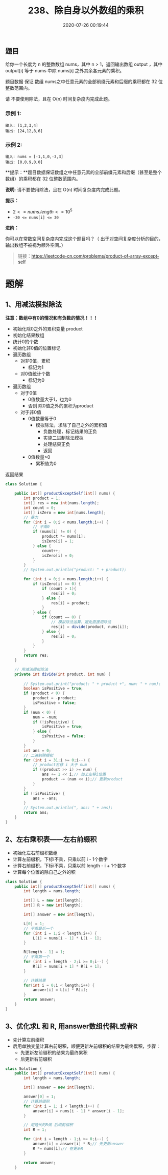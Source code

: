 ﻿---
title: 238、除自身以外数组的乘积
categories:
- leetcode
tags:
  - 数组
  - 前缀和
date: 2020-07-26 00:19:44
---

## 题目

给你一个长度为 n 的整数数组 nums，其中 n > 1，返回输出数组 output ，其中 output[i] 等于 nums 中除 nums[i] 之外其余各元素的乘积。

题目数据 保证 数组 nums之中任意元素的全部前缀元素和后缀的乘积都在  32 位 整数范围内。

请 不要使用除法，且在 O(n) 时间复杂度内完成此题。

### 示例 1:
```
输入: [1,2,3,4]
输出: [24,12,8,6]
```

### 示例 2:
```
输入: nums = [-1,1,0,-3,3]
输出: [0,0,9,0,0]
```


**提示：**题目数据保证数组之中任意元素的全部前缀元素和后缀（甚至是整个数组）的乘积都在 32 位整数范围内。

**说明:** 请不要使用除法，且在 O(n) 时间复杂度内完成此题。

**提示：**

- $2 <= nums.length <= 10^5$
- `-30 <= nums[i] <= 30`

**进阶：**

你可以在常数空间复杂度内完成这个题目吗？（ 出于对空间复杂度分析的目的，输出数组不被视为额外空间。）


> 链接：https://leetcode-cn.com/problems/product-of-array-except-self

# 题解

## 1、用减法模拟除法
**注意：数组中有0的情况和有负数的情况！！！**

- 初始化除0之外的累积变量 product
- 初始化结果数组
- 统计0的个数
- 初始化非0值的位置标记
- 遍历数组
    - 对非0值，累积
        - 标记为1
    - 对0值统计个数
        - 标记为0
- 遍历数组
    - 对于0值
        - 0值数量大于1，也为0
        - 否则 除0值之外的累积为product
    - 对于非0值
        - 0值数量等于0
            - 模拟除法，求除了自己之外的累积值
                - 负数处理，标记结果的正负
                - 实施二进制除法模拟
                - 处理结果正负
                - 返回
        - 0值数量>0
            - 累积值为0

返回结果

```java
class Solution {
    
    public int[] productExceptSelf(int[] nums) {
        int product = 1;
        int[] res = new int[nums.length];
        int count = 0;
        int[] isZero = new int[nums.length];
        // 暴力
        for (int i = 0;i < nums.length;i++) {
            // 不乘0
            if (nums[i] != 0) {
                product *= nums[i];
                isZero[i] = 1;
            } else {
                count++;
                isZero[i] = 0;
            }
        }
        // System.out.println("product: " + product);

        for (int i = 0;i < nums.length;i++) {
            if (isZero[i] == 0) {
                if (count > 1){
                    res[i] = 0;
                } else {
                    res[i] = product;
                }
            } else {
                if (count == 0) {
                    // 模拟除法运算，避免直接用除法
                    res[i] = divide(product, nums[i]);
                } else {
                    res[i] = 0;
                }
            }
        }
        return res;
    }

    // 用减法模拟除法
    private int divide(int product, int num) {
        
        // System.out.print("product: " + product +", num: " + num);
        boolean isPositive = true;
        if (product < 0) {
            product = -product;
            isPositive = false;
        }
        if (num < 0) {
            num = -num;
            if (!isPositive) {
                isPositive = true;
            } else {
                isPositive = false;
            }
        }
        int ans = 0;
        // 二进制除模拟
        for (int i = 31;i >= 0;i--) {
            // product右移 i 大于 num
            if ((product >> i) >= num) {
                ans += 1 << i;// 加上左移i位置
                product -= (num << i);// 更新product
            }
        }
        if (!isPositive) {
            ans = -ans;
        }
        // System.out.println(", ans: " + ans);
        return ans;
    }
}
```

## 2、左右乘积表——左右前缀积

- 初始化左右前缀积数组
- 计算左前缀积，下标i不乘，只乘以前 i - 1个数字
- 计算右前缀积，下标i不乘，只乘以前 length - i + 1个数字
- 计算每个位置的除自己之外的积

```java
class Solution {
    public int[] productExceptSelf(int[] nums) {
        int length = nums.length;

        int[] L = new int[length];
        int[] R = new int[length];

        int[] answer = new int[length];

        L[0] = 1;
        // 不乘最后一个
        for (int i = 1;i < length;i++) {
            L[i] = nums[i - 1] * L[i - 1];
        }

        R[length - 1] = 1;
        // 不乘第一个
        for (int i = length - 2;i >= 0;i--) {
            R[i] = nums[i + 1] * R[i + 1];
        }

        // 计算结果
        for(int i = 0;i < length;i++) {
            answer[i] = L[i] * R[i];
        }
        return answer;
    }
}

```

## 3、优化求L 和 R, 用answer数组代替L或者R
- 先计算左前缀积
- 后用单独变量计算右前缀积，顺便更新左前缀积的结果为最终累积，步骤：
    - 先更新左前缀积的结果为最终累积
    - 后更新右前缀积

```java
class Solution {
    public int[] productExceptSelf(int[] nums) {
        int length = nums.length;

        int[] answer = new int[length];

        answer[0] = 1;
        // 计算前缀积
        for (int i = 1; i < length;i++) {
            answer[i] = nums[i - 1] * answer[i - 1];
        }

        // 用迭代的R做 后缀前缀积
        int R = 1;

        for (int i = length - 1;i >= 0;i--) {
            answer[i] = answer[i] * R;// 先更新answer
            R *= nums[i];// 在更新R
        }

        return answer;
    }
```